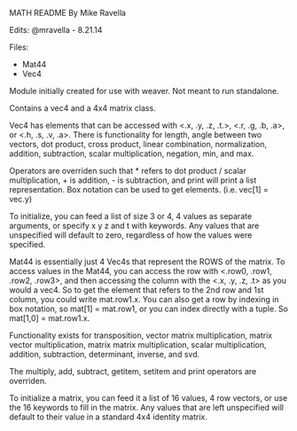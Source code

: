 MATH README
By Mike Ravella

Edits:
@mravella - 8.21.14

Files:
- Mat44
- Vec4

Module initially created for use with weaver.  Not meant to run standalone.

Contains a vec4 and a 4x4 matrix class.

Vec4 has elements that can be accessed with <.x, .y, .z, .t.>, <.r, .g, .b, .a>, or <.h, .s, .v, .a>.  There is functionality for length, angle between two vectors, dot product, cross product, linear combination, normalization, addition, subtraction, scalar multiplication, negation, min, and max.

Operators are overriden such that * refers to dot product / scalar multiplication, + is addition, - is subtraction, and print will print a list representation. Box notation can be used to get elements. (i.e. vec[1] = vec.y)

To initialize, you can feed a list of size 3 or 4, 4 values as separate arguments, or specify x y z and t with keywords.  Any values that are unspecified will default to zero, regardless of how the values were specified.

Mat44 is essentially just 4 Vec4s that represent the ROWS of the matrix.
To access values in the Mat44, you can access the row with <.row0, .row1, .row2, .row3>,
and then accessing the column with the <.x, .y, .z, .t> as you would a vec4.  So to get the element that refers to the 2nd row and 1st column, you could write mat.row1.x.  You can also get a row by indexing in box notation, so mat[1] = mat.row1, or you can index directly with a tuple.  So mat[1,0] = mat.row1.x.

Functionality exists for transposition, vector matrix multiplication, matrix vector multiplication, matrix matrix multiplication, scalar multiplication, addition, subtraction, determinant, inverse, and svd.

The multiply, add, subtract, getitem, setitem and print operators are overriden.

To initialize a matrix, you can feed it a list of 16 values, 4 row vectors, or use the 16 keywords to fill in the matrix.  Any values that are left unspecified will default to their value in a standard 4x4 identity matrix.